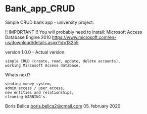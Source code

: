 # Bank_app_CRUD
 Simple CRUD bank app - university project.
 
 !! IMPORTANT !!
 You will probably need to install:
 Microsoft Access Database Engine 2010
 https://www.microsoft.com/en-us/download/details.aspx?id=13255
 

version 1.0.0 - Actual version

    simple CRUD (create, read, update, delete accounts),
    working Mircosoft Access database.

Whats next?

    sending money system,
    admin access / user access,
    new entities and relationships,
    cleaning WARNING´s.

Boris Belica 
boris.belica2@gmail.com 
05. february 2020
